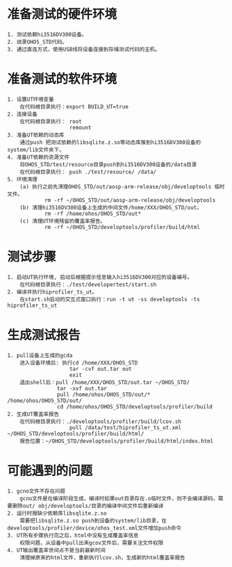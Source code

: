 # 准备测试的硬件环境
    1. 测试依赖hi3516DV300设备。
    2. 烧录OHOS_STD代码。
    3. 通过直连方式，使用USB线将设备连接到存储测试代码的主机。

# 准备测试的软件环境
    1. 设置UT环境变量
        在代码根目录执行：export BUILD_UT=true
    2. 连接设备
        在代码根目录执行： root
                        remount
    3. 准备UT依赖的动态库
        通过push 把测试依赖的libsqlite.z.so等动态库推到hi3516DV300设备的system/lib文件夹下。
    4. 准备UT依赖的资源文件
        将OHOS_STD/test/resource目录push到hi3516DV300设备的/data目录
        在代码根目录执行： push ./test/resource/ /data/
    5. 环境清理
        (a) 执行之前先清理OHOS_STD/out/aosp-arm-release/obj/developtools 临时文件。
                rm -rf ~/OHOS_STD/out/aosp-arm-release/obj/developtools
        (b) 清理hi3516DV300设备上生成的中间文件/home/XXX/OHOS_STD/out。
                rm -rf /home/ohos/OHOS_STD/out*
        (c) 清理UT环境残留的覆盖率报告。
                rm -rf ~/OHOS_STD/developtools/profiler/build/html

# 测试步骤
    1. 启动UT执行环境, 启动后根据提示信息输入hi3516DV300对应的设备编号。
        在代码根目录执行：./test/developertest/start.sh
    2. 编译并执行hiprofiler_ts_ut。
        在start.sh启动的交互式窗口执行：run -t ut -ss developtools -ts hiprofiler_ts_ut

# 生成测试报告
    1. pull设备上生成的gcda
        进入设备环境后: 执行cd /home/XXX/OHOS_STD
                        tar -cvf out.tar out
                        exit
        退出shell后：pull /home/XXX/OHOS_STD/out.tar ~/OHOS_STD/
                    tar -xvf out.tar
                    pull /home/ohos/OHOS_STD/out/* /home/ohos/OHOS_STD/out/
                    cd /home/ohos/OHOS_STD/developtools/profiler/build
    2. 生成UT覆盖率报告
        在代码根目录执行：./developtools/profiler/build/lcov.sh
                        pull /data/test/hiprofiler_ts_ut.xml ~/OHOS_STD/developtools/profiler/build/html/
        报告位置：~/OHOS_STD/developtools/profiler/build/html/index.html

# 可能遇到的问题
    1. gcno文件不存在问题
        gcno文件是在编译阶段生成，编译时如果out目录存在.o临时文件，则不会编译源码，需要删除out/ obj/developtools/目录的编译中间文件后重新编译
    2. 运行时报缺少依赖库libsqlite.z.so
        需要把libsqlite.z.so push到设备的system/lib目录，在developtools/profiler/device/ohos_test.xml文件增加push命令
    3. UT所有步骤执行完之后，html中没有生成覆盖率信息
        权限问题，从设备中pull出来gcov文件后，需要关注文件权限
    4. UT输出覆盖率世间点不是当前最新时间
        清理掉原来的html文件，重新执行lcov.sh，生成新的html覆盖率报告